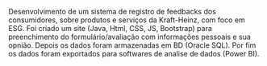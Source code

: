 Desenvolvimento de um sistema de
registro de feedbacks dos consumidores, sobre produtos
e serviços da Kraft-Heinz, com foco em ESG. Foi criado um
site (Java, Html, CSS, JS, Bootstrap) para preenchimento
do formulário/avaliação com informações pessoais e sua
opnião. Depois os dados foram armazenadas em BD
(Oracle SQL). Por fim os dados foram exportados para
softwares de analise de dados (Power BI).
